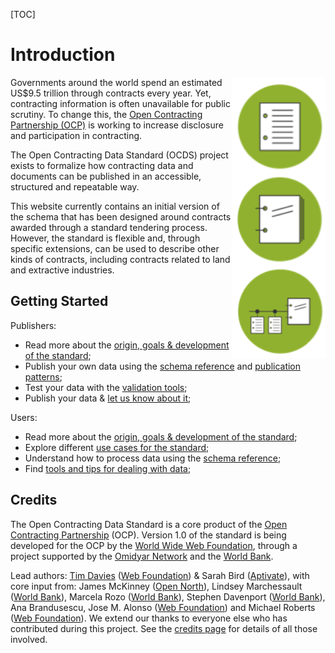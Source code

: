[TOC]

# Introduction
<img src="../../../assets/release_record_compiled.png" width="150" align="right"/><span class="lead">Governments around the world spend an estimated US$9.5 trillion through contracts every year. Yet, contracting information is often unavailable for public scrutiny. To change this, the [Open Contracting Partnership (OCP)](http://http://www.open-contracting.org/) is working to increase disclosure and participation in contracting.</span>

<span class="lead">The Open Contracting Data Standard (OCDS) project exists to formalize how contracting data and documents can be published in an accessible, structured and repeatable way.</span>

This website currently contains an initial version of the schema that has been designed around contracts awarded through a standard tendering process. However, the standard is flexible and, through specific extensions, can be used to describe other kinds of contracts, including contracts related to land and extractive industries.

## Getting Started

Publishers:
<ul>
  <li>Read more about the <a href="../history_and_development">origin, goals & development of the standard</a>;</li>
  <li>Publish your own data using the <a href="../../schema/reference/">schema reference</a> and <a href="../../implementation/publication_patterns">publication patterns</a>;</li>
  <li>Test your data with the <a href="http://ocds.open-contracting.org/validator/validate/">validation tools</a>;</li>
  <li>Publish your data & <a href="../support">let us know about it</a>;</li>
</ul>

Users:
<ul>
 <li>Read more about the <a href="../history_and_development">origin, goals & development of the standard</a>;</li>
 <li>Explore different <a href="../use_cases">use cases for the standard</a>;</li>
 <li>Understand how to process data using the <a href="../../schema/reference">schema reference</a>;</li>
 <li>Find <a href="../../implementation/user_guidance">tools and tips for dealing with data</a>;</li>
</ul>

## Credits

The Open Contracting Data Standard is a core product of the [Open Contracting Partnership](http://www.open-contracting.org) (OCP). Version 1.0 of the standard is being developed for the OCP by the [World Wide Web Foundation](http://www.webfoundation.org), through a project supported by the [Omidyar Network](http://www.omidyar.net) and the [World Bank](http://www.worldbank.org).

Lead authors: [Tim Davies](http://www.timdavies.org.uk) ([Web Foundation](http://www.webfoundation.org)) & Sarah Bird ([Aptivate](http://aptivate.org)), with core input from: James McKinney ([Open North](http://opennorth.ca/)), Lindsey Marchessault ([World Bank](http://www.worldbank.org)), Marcela Rozo ([World Bank](http://www.worldbank.org)), Stephen Davenport ([World Bank](http://www.worldbank.org)), Ana Brandusescu, Jose M. Alonso ([Web Foundation](http://www.webfoundation.org)) and Michael Roberts ([Web Foundation](http://www.webfoundation.org)). We extend our thanks to everyone else who has contributed during this project. See the [credits page](../credits) for details of all those involved.

